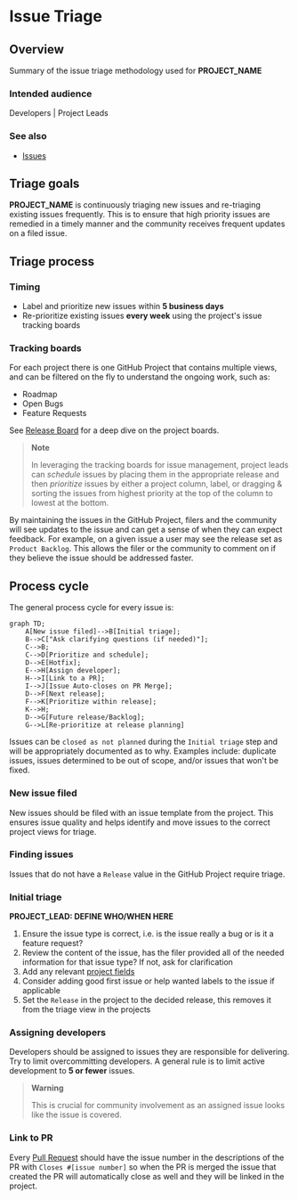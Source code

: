 # Issue Triage

## Overview

Summary of the issue triage methodology used for __PROJECT_NAME__

### Intended audience

Developers | Project Leads

### See also

- [Issues](maintainers/work-management/issues.md)

## Triage goals

__PROJECT_NAME__ is continuously triaging new issues and re-triaging existing issues frequently. This is to ensure that high priority issues are remedied in a timely manner and the community receives frequent updates on a filed issue.

## Triage process

### Timing

- Label and prioritize new issues within **5 business days**
- Re-prioritize existing issues **every week** using the project's issue tracking boards

### Tracking boards

For each project there is one GitHub Project that contains multiple views, and can be filtered on the fly to understand the ongoing work, such as:
- Roadmap
- Open Bugs
- Feature Requests

See [Release Board](maintainers/work-management/github_projects.md) for a deep dive on the project boards.

> **Note**
>
> In leveraging the tracking boards for issue management, project leads can _schedule_ issues by placing them in the appropriate release and then _prioritize_ issues by either a project column, label, or dragging & sorting the issues from highest priority at the top of the column to lowest at the bottom.

By maintaining the issues in the GitHub Project, filers and the community will see updates to the issue and can get a sense of when they can expect feedback. For example, on a given issue a user may see the release set as `Product Backlog`. This allows the filer or the community to comment on if they believe the issue should be addressed faster.

## Process cycle

The general process cycle for every issue is:

```mermaid
graph TD;
    A[New issue filed]-->B[Initial triage];
    B-->C["Ask clarifying questions (if needed)"];
    C-->B;
    C-->D[Prioritize and schedule];
    D-->E[Hotfix];
    E-->H[Assign developer];
    H-->I[Link to a PR];
    I-->J[Issue Auto-closes on PR Merge];
    D-->F[Next release];
    F-->K[Prioritize within release];
    K-->H;
    D-->G[Future release/Backlog];
    G-->L[Re-prioritize at release planning]
```

Issues can be `closed as not planned` during the `Initial triage` step and will be appropriately documented as to why. Examples include: duplicate issues, issues determined to be out of scope, and/or issues that won't be fixed.

### New issue filed

New issues should be filed with an issue template from the project. This ensures issue quality and helps identify and move issues to the correct project views for triage.

### Finding issues

Issues that do not have a `Release` value in the GitHub Project require triage.

### Initial triage

__PROJECT_LEAD: DEFINE WHO/WHEN HERE__

1. Ensure the issue type is correct, i.e. is the issue really a bug or is it a feature request?
2. Review the content of the issue, has the filer provided all of the needed information for that issue type? If not, ask for clarification
3. Add any relevant [project fields](maintainers/work-management/github_projects.md)
4. Consider adding good first issue or help wanted labels to the issue if applicable
5. Set the `Release` in the project to the decided release, this removes it from the triage view in the projects

### Assigning developers

Developers should be assigned to issues they are responsible for delivering. Try to limit overcommitting developers. A general rule is to limit active development to **5 or fewer** issues.

> **Warning**
>
> This is crucial for community involvement as an assigned issue looks like the issue is covered.

### Link to PR

Every [Pull Request](maintainers/work-management/prs.md) should have the issue number in the descriptions of the PR with `Closes #[issue number]` so when the PR is merged the issue that created the PR will automatically close as well and they will be linked in the project.
